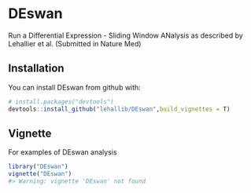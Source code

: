 
<!-- README.md is generated from README.Rmd. Please edit that file -->
DEswan
======

Run a Differential Expression - Sliding Window ANalysis as described by Lehallier et al. (Submitted in Nature Med)

Installation
------------

You can install DEswan from github with:

``` r
# install.packages("devtools")
devtools::install_github("lehallib/DEswan",build_vignettes = T)
```

Vignette
--------

For examples of DEswan analysis

``` r
library("DEswan")
vignette("DEswan")
#> Warning: vignette 'DEswan' not found
```
